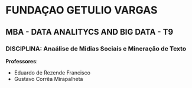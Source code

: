 # FUNDAÇAO GETULIO VARGAS

## MBA - DATA ANALITYCS AND BIG DATA - T9

### DISCIPLINA: Anaálise de Midias Sociais e Mineração de Texto

**Professores**:
* Eduardo de Rezende Francisco
* Gustavo Corrêa Mirapalheta

